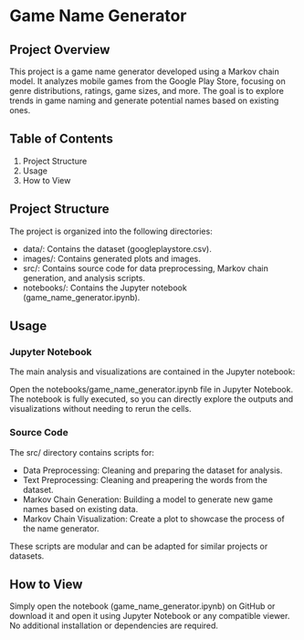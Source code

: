 # Game Name Generator
## Project Overview

This project is a game name generator developed using a Markov chain model. It analyzes mobile games from the Google Play Store, focusing on genre distributions, ratings, game sizes, and more. The goal is to explore trends in game naming and generate potential names based on existing ones.

## Table of Contents
1. Project Structure
2. Usage
3. How to View

## Project Structure

The project is organized into the following directories:

* data/: Contains the dataset (googleplaystore.csv).
* images/: Contains generated plots and images.
* src/: Contains source code for data preprocessing, Markov chain generation, and analysis scripts.
* notebooks/: Contains the Jupyter notebook (game_name_generator.ipynb).

## Usage
### Jupyter Notebook

The main analysis and visualizations are contained in the Jupyter notebook:

Open the notebooks/game_name_generator.ipynb file in Jupyter Notebook.
The notebook is fully executed, so you can directly explore the outputs and visualizations without needing to rerun the cells.

### Source Code
The src/ directory contains scripts for:

* Data Preprocessing: Cleaning and preparing the dataset for analysis.
* Text Preprocessing: Cleaning and preapering the words from the dataset.
* Markov Chain Generation: Building a model to generate new game names based on existing data.
* Markov Chain Visualization: Create a plot to showcase the process of the name generator. 

These scripts are modular and can be adapted for similar projects or datasets.

## How to View
Simply open the notebook (game_name_generator.ipynb) on GitHub or download it and open it using Jupyter Notebook or any compatible viewer. No additional installation or dependencies are required.
